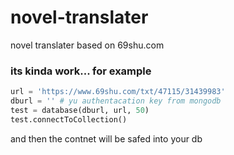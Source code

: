 # novel-translater
novel translater based on 69shu.com


### its kinda work... for example


```python
url = 'https://www.69shu.com/txt/47115/31439983'
dburl = '' # yu authentacation key from mongodb
test = database(dburl, url, 50)
test.connectToCollection()
```

and then the contnet will be safed into your db
